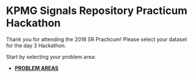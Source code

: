 # KPMG Signals Repository Practicum Hackathon

Thank you for attending the 2018 SR Practicum! Please select your dataset for the day 3 Hackathon.

Start by selecting your problem area:

* [**PROBLEM AREAS**](https://github.com/SRpracticum/SR-Practicum-2018/tree/master/PROBLEM%20AREAS)



